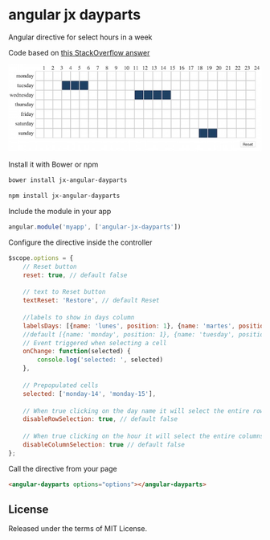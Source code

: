 # angular jx dayparts

Angular directive for select hours in a week

Code based on [this StackOverflow answer](http://stackoverflow.com/questions/23163952/how-do-i-capture-table-td-elements-using-mousedown-dragselect-event)


![Sample](sample.jpg)


Install it with Bower or npm

```bash
bower install jx-angular-dayparts
```
```bash
npm install jx-angular-dayparts
```


Include the module in your app

```javascript
angular.module('myapp', ['angular-jx-dayparts'])
```


Configure the directive inside the controller

```javascript
$scope.options = {
    // Reset button
    reset: true, // default false

    // text to Reset button
    textReset: 'Restore', // default Reset

    //labels to show in days column
    labelsDays: [{name: 'lunes', position: 1}, {name: 'martes', position: 2}, {name: 'miercoles', position: 3}, {name: 'jueves', position: 4}, {name: 'viernes', position: 5}, {name: 'sabado', position: 6}, {name: 'domingo', position: 7}],
    //default [{name: 'monday', position: 1}, {name: 'tuesday', position: 2}, {name: 'wednesday', position: 3}, {name: 'thursday', position: 4}, {name: 'friday', position: 5}, {name: 'saturday', position: 6}, {name: 'sunday', position: 7}]
    // Event triggered when selecting a cell
    onChange: function(selected) {
        console.log('selected: ', selected)
    },
    
    // Prepopulated cells
    selected: ['monday-14', 'monday-15'],
    
    // When true clicking on the day name it will select the entire row
    disableRowSelection: true, // default false
    
    // When true clicking on the hour it will select the entire columns
    disableColumnSelection: true // default false
};
```


Call the directive from your page

```html
<angular-dayparts options="options"></angular-dayparts>
```


## License

Released under the terms of MIT License.